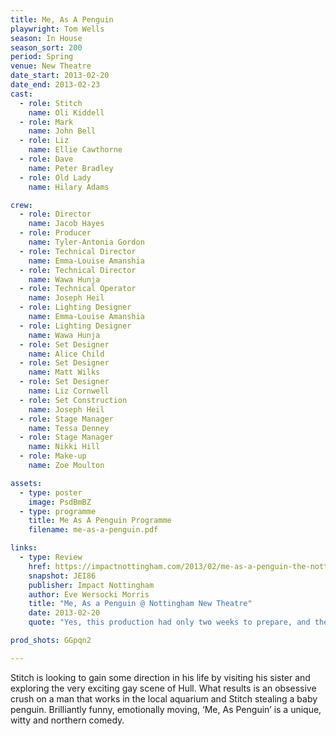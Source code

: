 ```yaml
---
title: Me, As A Penguin
playwright: Tom Wells
season: In House
season_sort: 200
period: Spring
venue: New Theatre
date_start: 2013-02-20
date_end: 2013-02-23
cast:
  - role: Stitch
    name: Oli Kiddell
  - role: Mark
    name: John Bell
  - role: Liz
    name: Ellie Cawthorne
  - role: Dave
    name: Peter Bradley
  - role: Old Lady
    name: Hilary Adams

crew:
  - role: Director
    name: Jacob Hayes
  - role: Producer
    name: Tyler-Antonia Gordon
  - role: Technical Director
    name: Emma-Louise Amanshia
  - role: Technical Director
    name: Wawa Hunja
  - role: Technical Operator
    name: Joseph Heil
  - role: Lighting Designer
    name: Emma-Louise Amanshia
  - role: Lighting Designer
    name: Wawa Hunja
  - role: Set Designer
    name: Alice Child
  - role: Set Designer
    name: Matt Wilks
  - role: Set Designer
    name: Liz Cornwell
  - role: Set Construction
    name: Joseph Heil
  - role: Stage Manager
    name: Tessa Denney
  - role: Stage Manager
    name: Nikki Hill
  - role: Make-up
    name: Zoe Moulton

assets:
  - type: poster
    image: PsdBmBZ
  - type: programme
    title: Me As A Penguin Programme
    filename: me-as-a-penguin.pdf

links:
  - type: Review
    href: https://impactnottingham.com/2013/02/me-as-a-penguin-the-nottingham-new-theatre/
    snapshot: JEI86
    publisher: Impact Nottingham
    author: Eve Wersocki Morris
    title: "Me, As a Penguin @ Nottingham New Theatre"
    date: 2013-02-20
    quote: "Yes, this production had only two weeks to prepare, and they did a jolly good job, but sadly missed the level of excellence expected of even ‘two-weekers’ at Nottingham’s student theatre."

prod_shots: GGpqn2

---
```


Stitch is looking to gain some direction in his life by visiting his sister and exploring the very exciting gay scene of Hull. What results is an obsessive crush on a man that works in the local aquarium and Stitch stealing a baby penguin. Brilliantly funny, emotionally moving, ‘Me, As Penguin’ is a unique, witty and northern comedy.
